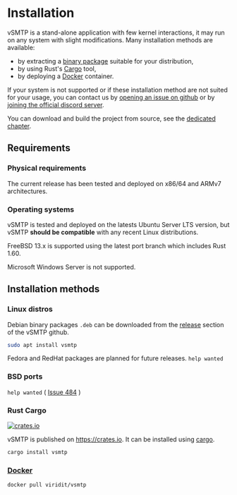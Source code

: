 # Installation

vSMTP is a stand-alone application with few kernel interactions, it may run on any system with slight modifications. Many installation methods are available:

* by extracting a [binary package](#installation-methods) suitable for your distribution,
* by using Rust's [Cargo](#rust-cargo) tool,
* by deploying a [Docker](#docker) container.

If your system is not supported or if these installation method are not suited for your usage, you can contact us by [opening an issue on github](https://github.com/viridIT/vSMTP/issues/new/choose) or by [joining the official discord server](https://discord.gg/N8JGBRBshf).

You can download and build the project from source, see the [dedicated chapter](/src/dev/build/source.md).

## Requirements

### Physical requirements

The current release has been tested and deployed on x86/64 and ARMv7 architectures.

### Operating systems

vSMTP is tested and deployed on the latests Ubuntu Server LTS version, but vSMTP **should be compatible** with any recent Linux distributions.

FreeBSD 13.x is supported using the latest port branch which includes Rust 1.60.

Microsoft Windows Server is not supported.

## Installation methods

### Linux distros

Debian binary packages `.deb` can be downloaded from the [release] section of the vSMTP github.

[release]: https://github.com/viridIT/vSMTP/releases/latest

```sh
sudo apt install vsmtp
```

Fedora and RedHat packages are planned for future releases. `help wanted`

### BSD ports

`help wanted` ( [Issue 484](https://github.com/viridIT/vSMTP/issues/484) )

### Rust Cargo

<a href="https://crates.io/crates/vsmtp">
  <img src="https://img.shields.io/crates/v/vsmtp.svg"
    alt="crates.io" />
</a>

vSMTP is published on <https://crates.io>. It can be installed using [cargo].

```sh
cargo install vsmtp
```

[cargo]: https://doc.rust-lang.org/cargo

### [Docker](https://hub.docker.com/repository/docker/viridit/vsmtp)

```sh
docker pull viridit/vsmtp
```
